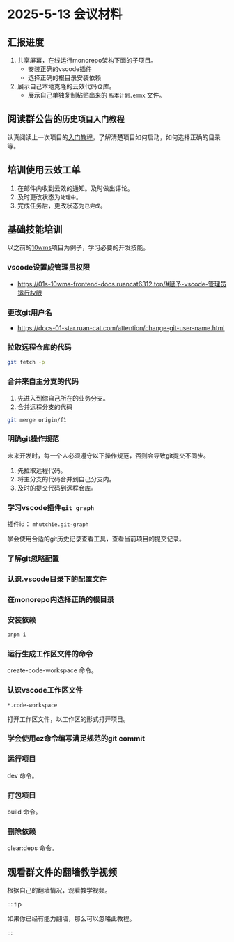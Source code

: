 # 2025-5-13 会议材料

## 汇报进度

1. 共享屏幕，在线运行monorepo架构下面的子项目。
   - 安装正确的vscode插件
   - 选择正确的根目录安装依赖
2. 展示自己本地克隆的云效代码仓库。
   - 展示自己单独复制粘贴出来的 `版本计划.emmx` 文件。

## 阅读群公告的`历史项目入门教程`

认真阅读上一次项目的[入门教程](../../group-announcement.md#历史项目入门教程)，了解清楚项目如何启动，如何选择正确的目录等。

## 培训使用云效工单

1. 在邮件内收到云效的通知。及时做出评论。
2. 及时更改状态为`处理中`。
3. 完成任务后，更改状态为`已完成`。

## 基础技能培训

以之前的[10wms](https://github.com/ruan-cat/10wms)项目为例子，学习必要的开发技能。

### vscode设置成管理员权限

- https://01s-10wms-frontend-docs.ruancat6312.top/#赋予-vscode-管理员运行权限

### 更改git用户名

- https://docs-01-star.ruan-cat.com/attention/change-git-user-name.html

### 拉取远程仓库的代码

```bash
git fetch -p
```

### 合并来自主分支的代码

1. 先进入到你自己所在的业务分支。
2. 合并远程分支的代码

```bash
git merge origin/f1
```

### 明确git操作规范

未来开发时，每一个人必须遵守以下操作规范，否则会导致git提交不同步。

1. 先拉取远程代码。
2. 将主分支的代码合并到自己分支内。
3. 及时的提交代码到远程仓库。

### 学习vscode插件`git graph`

插件id： `mhutchie.git-graph`

学会使用合适的git历史记录查看工具，查看当前项目的提交记录。

### 了解git忽略配置

### 认识.vscode目录下的配置文件

### 在monorepo内选择正确的根目录

### 安装依赖

```bash
pnpm i
```

### 运行生成工作区文件的命令

create-code-workspace 命令。

### 认识vscode工作区文件

`*.code-workspace`

打开工作区文件，以工作区的形式打开项目。

### 学会使用cz命令编写满足规范的git commit

### 运行项目

dev 命令。

### 打包项目

build 命令。

### 删除依赖

clear:deps 命令。

## 观看群文件的翻墙教学视频

根据自己的翻墙情况，观看教学视频。

::: tip

如果你已经有能力翻墙，那么可以忽略此教程。

:::
